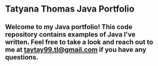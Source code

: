 # Tatyana Thomas Java Portfolio

## Welcome to my Java portfolio! This code repository contains examples of Java I've written. Feel free to take a look and reach out to me at taytay99.tl@gmail.com if you have any questions.
